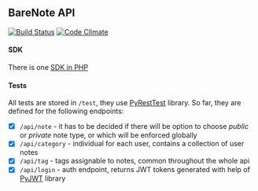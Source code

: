## BareNote API 
[![Build Status](https://travis-ci.org/marszczybrew/barenote-api.svg?branch=master)](https://travis-ci.org/marszczybrew/barenote-api)
[![Code Climate](https://codeclimate.com/github/marszczybrew/barenote-api/badges/gpa.svg)](https://codeclimate.com/github/marszczybrew/barenote-api)

#### SDK
There is one [SDK in PHP](https://github.com/dzikismigol/barenote-sdk-php)

#### Tests
All tests are stored in `/test`, they use [PyRestTest](https://github.com/svanoort/pyresttest/) library. So far, they are defined for the following endpoints:
 - [x] `/api/note` - it has to be decided if there will be option to choose _public_ or _private_ note type, or which will be enforced globally
 - [x] `/api/category` - individual for each user, contains a collection of user notes
 - [x] `/api/tag` - tags assignable to notes, common throughout the whole api
 - [x] `/api/login` - auth endpoint, returns JWT tokens generated with help of [PyJWT](https://github.com/jpadilla/pyjwt) library
